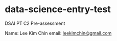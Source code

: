 # data-science-entry-test
DSAI PT C2 Pre-assessment 

Name:   Lee Kim Chin
email:  leekimchin@gmail.com
